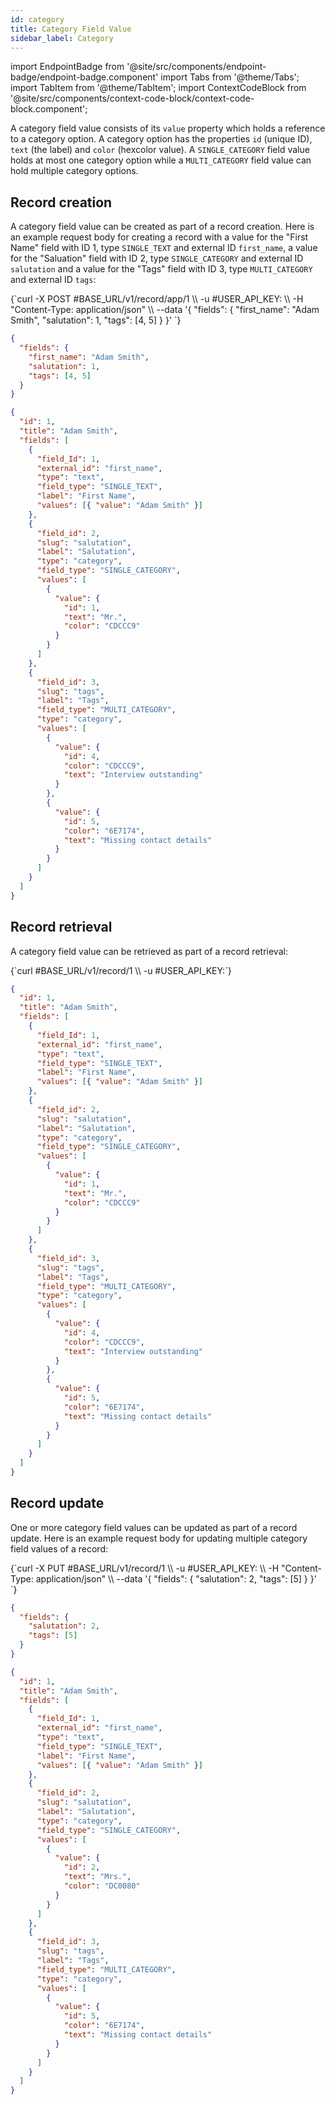 ```yaml
---
id: category
title: Category Field Value
sidebar_label: Category
---
```


import EndpointBadge from '@site/src/components/endpoint-badge/endpoint-badge.component'
import Tabs from '@theme/Tabs';
import TabItem from '@theme/TabItem';
import ContextCodeBlock from '@site/src/components/context-code-block/context-code-block.component';

A category field value consists of its `value` property which holds a reference to a category option. A category option has the properties `id` (unique ID), `text` (the label) and `color` (hexcolor value). A `SINGLE_CATEGORY` field value holds at most one category option while a `MULTI_CATEGORY` field value can hold multiple category options.

## Record creation

<EndpointBadge method="POST" url="https://api.tapeapp.com/v1/record/app/{app_id}" />

A category field value can be created as part of a record creation. Here is an example request body for creating a record with a value for the "First Name" field with ID 1, type `SINGLE_TEXT` and external ID `first_name`, a value for the "Saluation" field with ID 2, type `SINGLE_CATEGORY` and external ID `salutation` and a value for the "Tags" field with ID 3, type `MULTI_CATEGORY` and external ID `tags`:

<Tabs defaultValue="curl">

<TabItem value="curl" label="cURL">
<ContextCodeBlock language="shell" title='➡️      Request'>
{`curl -X POST #BASE_URL/v1/record/app/1  \\
  -u #USER_API_KEY: \\
  -H "Content-Type: application/json" \\
  --data '{
    "fields": {
      "first_name": "Adam Smith",
      "salutation": 1,
      "tags": [4, 5]
    }
  }' 
`}
</ContextCodeBlock>
</TabItem>

<TabItem value="json" label="JSON">

```json title="➡️      Request">
{
  "fields": {
    "first_name": "Adam Smith",
    "salutation": 1,
    "tags": [4, 5]
  }
}
```

</TabItem>
</Tabs>

```json title="⬅️      Response"
{
  "id": 1,
  "title": "Adam Smith",
  "fields": [
    {
      "field_Id": 1,
      "external_id": "first_name",
      "type": "text",
      "field_type": "SINGLE_TEXT",
      "label": "First Name",
      "values": [{ "value": "Adam Smith" }]
    },
    {
      "field_id": 2,
      "slug": "salutation",
      "label": "Salutation",
      "type": "category",
      "field_type": "SINGLE_CATEGORY",
      "values": [
        {
          "value": {
            "id": 1,
            "text": "Mr.",
            "color": "CDCCC9"
          }
        }
      ]
    },
    {
      "field_id": 3,
      "slug": "tags",
      "label": "Tags",
      "field_type": "MULTI_CATEGORY",
      "type": "category",
      "values": [
        {
          "value": {
            "id": 4,
            "color": "CDCCC9",
            "text": "Interview outstanding"
          }
        },
        {
          "value": {
            "id": 5,
            "color": "6E7174",
            "text": "Missing contact details"
          }
        }
      ]
    }
  ]
}
```

## Record retrieval

<EndpointBadge method="GET" url="https://api.tapeapp.com/v1/record/{record_id}" />

A category field value can be retrieved as part of a record retrieval:

<ContextCodeBlock language="shell" title='➡️      Request'>
{`curl #BASE_URL/v1/record/1 \\
  -u #USER_API_KEY:`}
</ContextCodeBlock>

```json title='⬅️      Response'
{
  "id": 1,
  "title": "Adam Smith",
  "fields": [
    {
      "field_Id": 1,
      "external_id": "first_name",
      "type": "text",
      "field_type": "SINGLE_TEXT",
      "label": "First Name",
      "values": [{ "value": "Adam Smith" }]
    },
    {
      "field_id": 2,
      "slug": "salutation",
      "label": "Salutation",
      "type": "category",
      "field_type": "SINGLE_CATEGORY",
      "values": [
        {
          "value": {
            "id": 1,
            "text": "Mr.",
            "color": "CDCCC9"
          }
        }
      ]
    },
    {
      "field_id": 3,
      "slug": "tags",
      "label": "Tags",
      "field_type": "MULTI_CATEGORY",
      "type": "category",
      "values": [
        {
          "value": {
            "id": 4,
            "color": "CDCCC9",
            "text": "Interview outstanding"
          }
        },
        {
          "value": {
            "id": 5,
            "color": "6E7174",
            "text": "Missing contact details"
          }
        }
      ]
    }
  ]
}
```

## Record update

<EndpointBadge method="PUT" url="https://api.tapeapp.com/v1/record/{record_id}" />

One or more category field values can be updated as part of a record update. Here is an example request body for updating multiple category field values of a record:

<Tabs defaultValue="curl">

<TabItem value="curl" label="cURL">
<ContextCodeBlock language="shell" title='➡️      Request'>
{`curl -X PUT #BASE_URL/v1/record/1  \\
  -u #USER_API_KEY: \\
  -H "Content-Type: application/json" \\
  --data '{
    "fields": {
      "salutation": 2,
      "tags": [5]
    }
  }' 
`}
</ContextCodeBlock>
</TabItem>

<TabItem value="json" label="JSON">

```json title="➡️      Request">
{
  "fields": {
    "salutation": 2,
    "tags": [5]
  }
}
```

</TabItem>
</Tabs>

```json title='⬅️      Response'
{
  "id": 1,
  "title": "Adam Smith",
  "fields": [
    {
      "field_Id": 1,
      "external_id": "first_name",
      "type": "text",
      "field_type": "SINGLE_TEXT",
      "label": "First Name",
      "values": [{ "value": "Adam Smith" }]
    },
    {
      "field_id": 2,
      "slug": "salutation",
      "label": "Salutation",
      "type": "category",
      "field_type": "SINGLE_CATEGORY",
      "values": [
        {
          "value": {
            "id": 2,
            "text": "Mrs.",
            "color": "DC0080"
          }
        }
      ]
    },
    {
      "field_id": 3,
      "slug": "tags",
      "label": "Tags",
      "field_type": "MULTI_CATEGORY",
      "type": "category",
      "values": [
        {
          "value": {
            "id": 5,
            "color": "6E7174",
            "text": "Missing contact details"
          }
        }
      ]
    }
  ]
}
```

